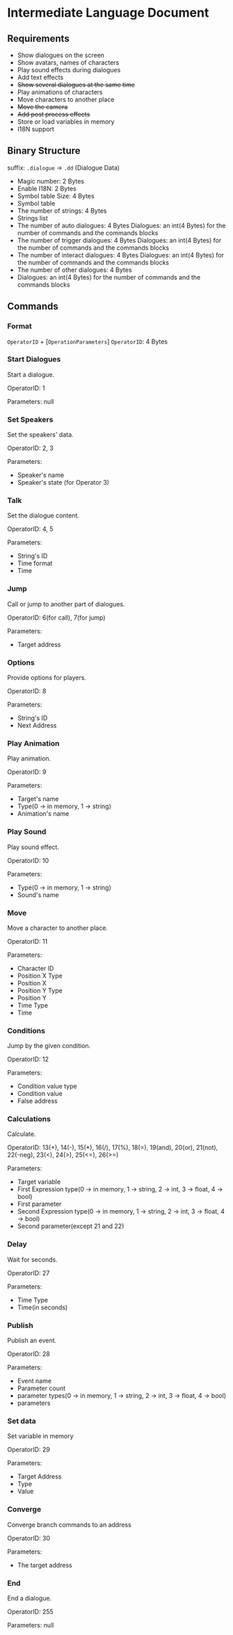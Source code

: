 # Intermediate Language Document
## Requirements
- Show dialogues on the screen
- Show avatars, names of characters
- Play sound effects during dialogues
- Add text effects
- <del>Show several dialogues at the same time</del>
- Play animations of characters
- Move characters to another place
- <del>Move the camera</del>
- <del>Add post process effects</del>
- Store or load variables in memory
- I18N support

## Binary Structure
suffix: `.dialogue` -> `.dd` (Dialogue Data)
- Magic number: 2 Bytes
- Enable I18N: 2 Bytes
- Symbol table Size: 4 Bytes
- Symbol table
- The number of strings: 4 Bytes
- Strings list
- The number of auto dialogues: 4 Bytes
  Dialogues: an int(4 Bytes) for the number of commands and the commands blocks
- The number of trigger dialogues: 4 Bytes
  Dialogues: an int(4 Bytes) for the number of commands and the commands blocks
- The number of interact dialogues: 4 Bytes
  Dialogues: an int(4 Bytes) for the number of commands and the commands blocks
- The number of other dialogues: 4 Bytes
- Dialogues: an int(4 Bytes) for the number of commands and the commands blocks


## Commands
### Format
`OperatorID` + [`OperationParameters`]
`OperatorID`: 4 Bytes

### Start Dialogues
Start a dialogue.

OperatorID: 1

Parameters: null

### Set Speakers
Set the speakers' data.

OperatorID: 2, 3

Parameters:
- Speaker's name
- Speaker's state (for Operator 3)

### Talk
Set the dialogue content.

OperatorID: 4, 5

Parameters:
- String's ID
- Time format
- Time

### Jump
Call or jump to another part of dialogues.

OperatorID: 6(for call), 7(for jump)

Parameters:
- Target address

### Options
Provide options for players.

OperatorID: 8

Parameters:
- String's ID
- Next Address

### Play Animation
Play animation.

OperatorID: 9

Parameters:
- Target's name
- Type(0 -> in memory, 1 -> string)
- Animation's name

### Play Sound
Play sound effect.

OperatorID: 10

Parameters:
- Type(0 -> in memory, 1 -> string)
- Sound's name

### Move
Move a character to another place.

OperatorID: 11

Parameters:
- Character ID
- Position X Type
- Position X
- Position Y Type
- Position Y
- Time Type
- Time

### Conditions
Jump by the given condition.

OperatorID: 12

Parameters:
- Condition value type
- Condition value
- False address

### Calculations
Calculate.

OperatorID: 13(+), 14(-), 15(*), 16(/), 17(%), 18(=), 19(and), 20(or), 21(not), 22(-neg), 23(<), 24(>), 25(<=), 26(>=)

Parameters:
- Target variable
- First Expression type(0 -> in memory, 1 -> string, 2 -> int, 3 -> float, 4 -> bool)
- First parameter
- Second Expression type(0 -> in memory, 1 -> string, 2 -> int, 3 -> float, 4 -> bool)
- Second parameter(except 21 and 22)

### Delay
Wait for seconds.

OperatorID: 27

Parameters:
- Time Type
- Time(in seconds)


### Publish
Publish an event.

OperatorID: 28

Parameters:
- Event name
- Parameter count
- parameter types(0 -> in memory, 1 -> string, 2 -> int, 3 -> float, 4 -> bool)
- parameters

### Set data
Set variable in memory

OperatorID: 29

Parameters:
- Target Address
- Type
- Value

### Converge
Converge branch commands to an address

OperatorID: 30

Parameters:
- The target address

### End
End a dialogue.

OperatorID: 255

Parameters: null